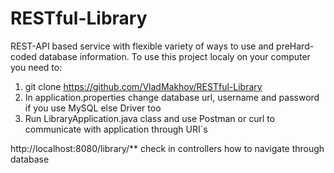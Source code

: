 # RESTful-Library
REST-API based service with flexible variety of ways to use and preHard-coded database information.
To use this project localy on your computer you need to:
1) git clone https://github.com/VladMakhov/RESTful-Library
2) In application.properties change database url, username and password if you use MySQL else Driver too
3) Run LibraryApplication.java class and use Postman or curl to communicate with application through URI`s

http://localhost:8080/library/** 
check in controllers how to navigate through database
